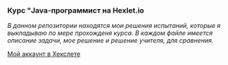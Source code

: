 ### Курс "Java-программист на Hexlet.io
*В данном репозитории находятся мои решения испытаний, которые я выкладываю по мере прохожденя курса. В каждом файле имеется описание задачи, мое решение и решение учителя, для сравнения.* 

[Мой аккаунт в Хекслете](https://ru.hexlet.io/my)
